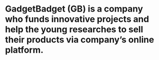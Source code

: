# GadgetBadget (GB) is a company who funds innovative projects and help the young researches to sell their products via company’s online platform.

